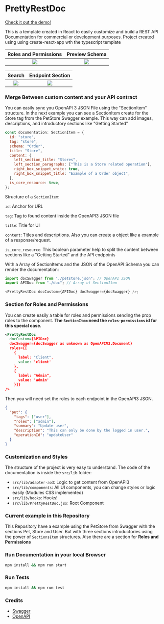 # PrettyRestDoc

[Check it out the demo!](https://charlyjazz.github.io/prettyrestdoc/#User)

This is a template created in React to easily customize and build a REST API Documentation for commercial or development purposes. Project created using using create-react-app wth the typescript template

Roles and Permissions      |  Preview Schema
:-------------------------:|:-------------------------:
![](https://user-images.githubusercontent.com/12489333/124013991-59944b00-d9b9-11eb-825e-5a02a9b99487.jpeg)  |  ![](https://user-images.githubusercontent.com/12489333/124013983-57ca8780-d9b9-11eb-90b6-6a0227e8bac3.jpeg)

Search      |  Endpoint Section
:-------------------------:|:-------------------------:
![](https://user-images.githubusercontent.com/12489333/124014002-5b5e0e80-d9b9-11eb-90ae-90e42f798149.jpeg)  |  ![](https://user-images.githubusercontent.com/12489333/124014698-3a49ed80-d9ba-11eb-9357-4678e4ebe17c.jpeg)



### Merge Between custom content and your API contract

You can easily sync you OpenAPI 3 JSON File using the "SectionItem" structure. In the next example you can see a SectionItem create for the Store tag from the PetStore Swagger example. This way can add images, descriptions, and introductory sections like "Getting Started"

```javascript
const documentation: SectionItem = {
  id: "store",
  tag: "store",
  schema: "Order",
  title: "Store",
  content: {
    left_section_title: "Stores",
    left_section_paragraphs: ["This is a Store related operation"],
    right_box_snippet_white: true,
    right_box_snippet_title: "Example of a Order object",
  },
  is_core_resource: true,
};
```

Structure of a `SectionItem`:

`id`: Anchor for URL

`tag`: Tag to found content inside the OpenAPI3 JSON file

`title`: Title for UI

`content`: Titles and descriptions. Also you can create a object like a example of a response/request.

`is_core_resource`: This boolean parameter help to split the content between sections like a "Getting Started" and the API endpoints

With a Array of SectionItems and the JSON of the OpenAPI Schema you can render the documentation:

```javascript
import docSwagger from "./petstore.json"; // OpenAPI JSON
import APIDoc from "./doc"; // Array of SectionItem

<PrettyRestDoc docCustom={APIDoc} docSwagger={docSwagger} />;
```

### Section for Roles and Permissions

You can create easily a table for roles and permissions sending the prop roles to the component. **The `SectionItem` need the `roles-permissions` id for this special case.**

```xml
<PrettyRestDoc
  docCustom={APIDoc}
  docSwagger={docSwagger as unknown as OpenAPIV3.Document}
  roles={[
    {
      label: "Client",
      value: 'client'
    },
    {
      label: "Admin",
      value: 'admin'
    }]}
/>
```

Then you will need set the roles to each endpoint in the OpenAPI3 JSON.

```json
{
  "put": {
    "tags": ["user"],
    "roles": ["admin"],
    "summary": "Update user",
    "description": "This can only be done by the logged in user.",
    "operationId": "updateUser"
  }
}
```

### Customization and Styles

The structure of the project is very easy to understand. The code of the documentation is inside the `src/lib` folder:

- `src/lib/adapter-ao3`: Logic to get content from OpenAPI3
- `src/lib/components`: All UI components, you can change styles or logic easily (Modules CSS implemented)
- `src/lib/hooks`: Hooks!
- `src\lib/PrettyRestDoc.jsx`: Root Component

### Current example in this Repository

This Repository have a example using the PetStore from Swagger with the sections Pet, Store and User. But with three sections introductories using the power of `SectionsItem` structures. Also there are a section for **Roles and Permissions**

### Run Documentation in your local Browser
```bash
npm install && npm run start
```

### Run Tests 
```bash
npm install && npm run test
```

### Credits

- [Swagger](https://swagger.io/)
- [OpenAPI](https://www.openapis.org/)
